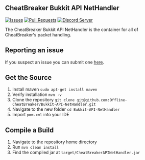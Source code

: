 ## CheatBreaker Bukkit API NetHandler

[![Issues](https://img.shields.io/github/issues/Offline-CheatBreaker/Bukkit-API-NetHandler)](https://github.com/Offline-CheatBreaker/Bukkit-API-NetHandler/issues)
[![Pull Requests](https://img.shields.io/github/issues-pr/Offline-CheatBreaker/Bukkit-API-NetHandler)](https://github.com/Offline-CheatBreaker/Bukkit-API-NetHandler/pulls)
<a href="https://discord.offlinecheatbreaker.com"><img src="https://discordapp.com/api/guilds/633325309395206156/widget.png?style=shield" alt="Discord Server"></a>

The CheatBreaker Bukkit API NetHandler is the container for all of CheatBreaker's packet handling.

## Reporting an issue

If you suspect an issue you can submit one [here](https://github.com/Offline-CheatBreaker/Bukkit-API-NetHandler/issues).

## Get the Source

1. Install maven `sudo apt-get install maven`
2. Verify installation `mvn -v`
3. Clone the repository `git clone git@github.com:Offline-CheatBreaker/Bukkit-API-NetHandler.git`
4. Navigate to the new folder `cd Bukkit-API-NetHandler`
5. Import `pom.xml` into your IDE

## Compile a Build

1. Navigate to the repository home directory
2. Run `mvn clean install`
3. Find the compiled jar at `target/CheatBreakerAPINetHandler.jar`
